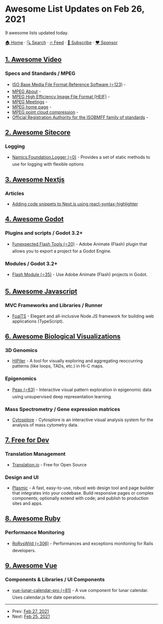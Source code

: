 # Awesome List Updates on Feb 26, 2021

9 awesome lists updated today.

[🏠 Home](/README.md) · [🔍 Search](https://www.trackawesomelist.com/search/) · [🔥 Feed](https://www.trackawesomelist.com/rss.xml) · [📮 Subscribe](https://trackawesomelist.us17.list-manage.com/subscribe?u=d2f0117aa829c83a63ec63c2f&id=36a103854c) · [❤️  Sponsor](https://github.com/sponsors/theowenyoung)



## [1. Awesome Video](/content/krzemienski/awesome-video/README.md)

### Specs and Standards / MPEG

*   [ISO Base Media File Format Reference Software (⭐123)](https://github.com/MPEGGroup/isobmff)  -
*   [MPEG About](https://www.mpegstandards.org/about-mpeg/)  -
*   [MPEG High Efficiency Image File Format (HEIF)](https://nokiatech.github.io/heif/)  -
*   [MPEG Meetings](https://www.mpegstandards.org/meetings/)  -
*   [MPEG home page](https://www.mpegstandards.org)  -
*   [MPEG point cloud compression](https://mpeg-pcc.org)  -
*   [Official Registration Authority for the ISOBMFF family of standards](http://mp4ra.org/)  -

## [2. Awesome Sitecore](/content/MartinMiles/awesome-sitecore/README.md)

### Logging

*   [Namics.Foundation.Logger (⭐0)](https://github.com/merkle-open/Namics.Foundation.Logger) - Provides a set of static methods to use for logging with flexible options

## [3. Awesome Nextjs](/content/unicodeveloper/awesome-nextjs/README.md)

### Articles

*   [Adding code snippets to Next.js using react-syntax-highlighter](https://thetombomb.com/posts/adding-code-snippets-to-static-markdown-in-Next%20js)

## [4. Awesome Godot](/content/godotengine/awesome-godot/README.md)

### Plugins and scripts / Godot 3.2+

*   [Funexpected Flash Tools (⭐20)](https://github.com/funexpected/flash-tools) - Adobe Animate (Flash) plugin that allows you to export a project for a Godot Engine.

### Modules / Godot 3.2+

*   [Flash Module (⭐35)](https://github.com/funexpected/godot-flash-module) - Use Adobe Animate (Flash) projects in Godot.

## [5. Awesome Javascript](/content/sorrycc/awesome-javascript/README.md)

### MVC Frameworks and Libraries / Runner

*   [FoalTS](https://foalts.org) - Elegant and all-inclusive Node.JS framework for building web applications (TypeScript).

## [6. Awesome Biological Visualizations](/content/keller-mark/awesome-biological-visualizations/README.md)

### 3D Genomics

*   [HiPiler](http://hipiler.higlass.io/) - A tool for visually exploring and aggregating reoccurring patterns (like loops, TADs, etc.) in Hi-C maps.

### Epigenomics

*   [Peax (⭐63)](https://github.com/Novartis/peax) - Interactive visual pattern exploration in epigenomic data using unsupervised deep representation learning.

### Mass Spectrometry / Gene expression matrices

*   [Cytosplore](https://www.cytosplore.org/) - Cytosplore is an interactive visual analysis system for the analysis of mass cytometry data.

## [7. Free for Dev](/content/ripienaar/free-for-dev/README.md)

### Translation Management

*   [Translation.io](https://translation.io) - Free for Open Source

### Design and UI

*   [Plasmic](https://www.plasmic.app/) - A fast, easy-to-use, robust web design tool and page builder that integrates into your codebase. Build responsive pages or complex components; optionally extend with code; and publish to production sites and apps.

## [8. Awesome Ruby](/content/markets/awesome-ruby/README.md)

### Performance Monitoring

*   [RoRvsWild (⭐306)](https://github.com/BaseSecrete/rorvswild) - Performances and exceptions monitoring for Rails developers.

## [9. Awesome Vue](/content/vuejs/awesome-vue/README.md)

### Components & Libraries / UI Components

*   [vue-lunar-calendar-pro (⭐81)](https://github.com/wangdaodao/vue-lunar-calendar-pro) - A vue component for lunar calendar. Uses calendar.js for date operations.

---

- Prev: [Feb 27, 2021](/content/2021/02/27/README.md)
- Next: [Feb 25, 2021](/content/2021/02/25/README.md)
